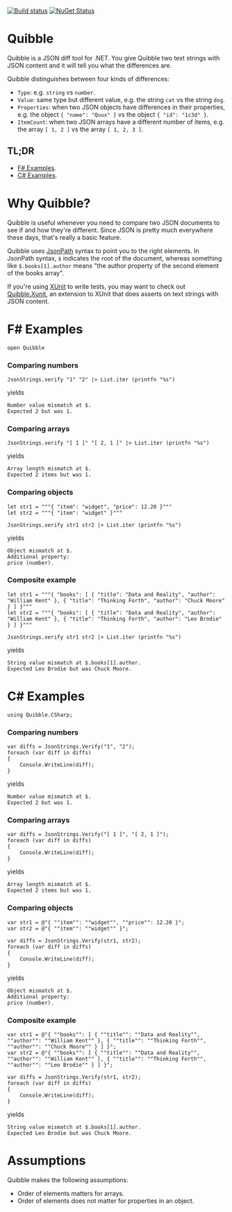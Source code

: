 [![Build status](https://ci.appveyor.com/api/projects/status/0v6946lhh480cgbk?svg=true)](https://ci.appveyor.com/project/NRKOpensource/quibble)
[![NuGet Status](https://img.shields.io/nuget/v/Quibble.svg?style=flat)](https://www.nuget.org/packages/Quibble/)

# Quibble

Quibble is a JSON diff tool for .NET. You give Quibble two text strings with JSON content and it will tell you what the differences are. 

Quibble distinguishes between four kinds of differences: 

* `Type`: e.g. `string` vs `number`.
* `Value`: same type but different value, e.g. the string `cat` vs the string `dog`.
* `Properties`: when two JSON objects have differences in their properties, e.g. the object `{ "name": "Quux" }` vs the object `{ "id": "1c3d" }`.
* `ItemCount`: when two JSON arrays have a different number of items, e.g. the array `[ 1, 2 ]` vs the array `[ 1, 2, 3 ]`.

## TL;DR

* [F# Examples](#f-examples).
* [C# Examples](#c-examples).

# Why Quibble?

Quibble is useful whenever you need to compare two JSON documents to see if and how they're different. Since JSON is pretty much everywhere these days, that's really a basic feature.

Quibble uses [JsonPath](https://goessner.net/articles/JsonPath/) syntax to point you to the right elements. In JsonPath syntax, `$` indicates the root of the document, whereas something like `$.books[1].author` means "the author property of the second element of the books array".

If you're using [XUnit](https://xunit.net/) to write tests, you may want to check out [Quibble.Xunit](https://github.com/nrkno/json-quibble-xunit), an extension to XUnit that does asserts on text strings with JSON content.

# F# Examples

```
open Quibble
```

### Comparing numbers

```
JsonStrings.verify "1" "2" |> List.iter (printfn "%s")
```

yields

```
Number value mismatch at $.
Expected 2 but was 1.
```

### Comparing arrays

```
JsonStrings.verify "[ 1 ]" "[ 2, 1 ]" |> List.iter (printfn "%s")
```

yields

```
Array length mismatch at $.
Expected 2 items but was 1.
```

### Comparing objects

```
let str1 = """{ "item": "widget", "price": 12.20 }"""
let str2 = """{ "item": "widget" }"""

JsonStrings.verify str1 str2 |> List.iter (printfn "%s")
```

yields

```
Object mismatch at $.
Additional property:
price (number).
```

### Composite example

```
let str1 = """{ "books": [ { "title": "Data and Reality", "author": "William Kent" }, { "title": "Thinking Forth", "author": "Chuck Moore" } ] }"""
let str2 = """{ "books": [ { "title": "Data and Reality", "author": "William Kent" }, { "title": "Thinking Forth", "author": "Leo Brodie" } ] }"""

JsonStrings.verify str1 str2 |> List.iter (printfn "%s")
```

yields

```
String value mismatch at $.books[1].author.
Expected Leo Brodie but was Chuck Moore.
```

# C# Examples

```
using Quibble.CSharp;
```

### Comparing numbers

```
var diffs = JsonStrings.Verify("1", "2");
foreach (var diff in diffs)
{
    Console.WriteLine(diff);
}
```

yields

```
Number value mismatch at $.
Expected 2 but was 1.
```

### Comparing arrays

```
var diffs = JsonStrings.Verify("[ 1 ]", "[ 2, 1 ]");
foreach (var diff in diffs)
{
    Console.WriteLine(diff);
}
```

yields

```
Array length mismatch at $.
Expected 2 items but was 1.
```

### Comparing objects

```
var str1 = @"{ ""item"": ""widget"", ""price"": 12.20 }";
var str2 = @"{ ""item"": ""widget"" }";

var diffs = JsonStrings.Verify(str1, str2);
foreach (var diff in diffs)
{
    Console.WriteLine(diff);
}
```

yields

```
Object mismatch at $.
Additional property:
price (number).
```

### Composite example

```
var str1 = @"{ ""books"": [ { ""title"": ""Data and Reality"", ""author"": ""William Kent"" }, { ""title"": ""Thinking Forth"", ""author"": ""Chuck Moore"" } ] }";
var str2 = @"{ ""books"": [ { ""title"": ""Data and Reality"", ""author"": ""William Kent"" }, { ""title"": ""Thinking Forth"", ""author"": ""Leo Brodie"" } ] }";

var diffs = JsonStrings.Verify(str1, str2);
foreach (var diff in diffs)
{
    Console.WriteLine(diff);
}
```

yields

```
String value mismatch at $.books[1].author.
Expected Leo Brodie but was Chuck Moore.
```

# Assumptions

Quibble makes the following assumptions: 
* Order of elements matters for arrays.
* Order of elements does not matter for properties in an object.

